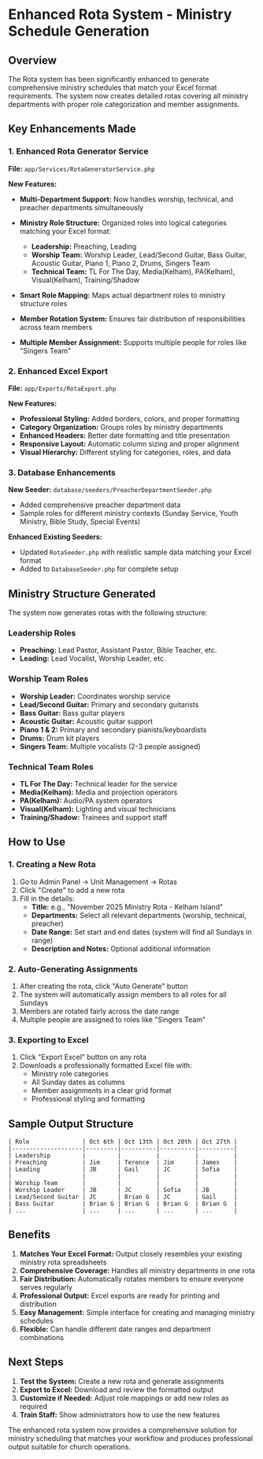 # Enhanced Rota System - Ministry Schedule Generation

## Overview
The Rota system has been significantly enhanced to generate comprehensive ministry schedules that match your Excel format requirements. The system now creates detailed rotas covering all ministry departments with proper role categorization and member assignments.

## Key Enhancements Made

### 1. Enhanced Rota Generator Service
**File:** `app/Services/RotaGeneratorService.php`

**New Features:**
- **Multi-Department Support:** Now handles worship, technical, and preacher departments simultaneously
- **Ministry Role Structure:** Organized roles into logical categories matching your Excel format:
  - **Leadership:** Preaching, Leading
  - **Worship Team:** Worship Leader, Lead/Second Guitar, Bass Guitar, Acoustic Guitar, Piano 1, Piano 2, Drums, Singers Team
  - **Technical Team:** TL For The Day, Media(Kelham), PA(Kelham), Visual(Kelham), Training/Shadow

- **Smart Role Mapping:** Maps actual department roles to ministry structure roles
- **Member Rotation System:** Ensures fair distribution of responsibilities across team members
- **Multiple Member Assignment:** Supports multiple people for roles like "Singers Team"

### 2. Enhanced Excel Export
**File:** `app/Exports/RotaExport.php`

**New Features:**
- **Professional Styling:** Added borders, colors, and proper formatting
- **Category Organization:** Groups roles by ministry departments
- **Enhanced Headers:** Better date formatting and title presentation
- **Responsive Layout:** Automatic column sizing and proper alignment
- **Visual Hierarchy:** Different styling for categories, roles, and data

### 3. Database Enhancements
**New Seeder:** `database/seeders/PreacherDepartmentSeeder.php`
- Added comprehensive preacher department data
- Sample roles for different ministry contexts (Sunday Service, Youth Ministry, Bible Study, Special Events)

**Enhanced Existing Seeders:**
- Updated `RotaSeeder.php` with realistic sample data matching your Excel format
- Added to `DatabaseSeeder.php` for complete setup

## Ministry Structure Generated

The system now generates rotas with the following structure:

### Leadership Roles
- **Preaching:** Lead Pastor, Assistant Pastor, Bible Teacher, etc.
- **Leading:** Lead Vocalist, Worship Leader, etc.

### Worship Team Roles
- **Worship Leader:** Coordinates worship service
- **Lead/Second Guitar:** Primary and secondary guitarists
- **Bass Guitar:** Bass guitar players
- **Acoustic Guitar:** Acoustic guitar support
- **Piano 1 & 2:** Primary and secondary pianists/keyboardists
- **Drums:** Drum kit players
- **Singers Team:** Multiple vocalists (2-3 people assigned)

### Technical Team Roles
- **TL For The Day:** Technical leader for the service
- **Media(Kelham):** Media and projection operators
- **PA(Kelham):** Audio/PA system operators
- **Visual(Kelham):** Lighting and visual technicians
- **Training/Shadow:** Trainees and support staff

## How to Use

### 1. Creating a New Rota
1. Go to Admin Panel → Unit Management → Rotas
2. Click "Create" to add a new rota
3. Fill in the details:
   - **Title:** e.g., "November 2025 Ministry Rota - Kelham Island"
   - **Departments:** Select all relevant departments (worship, technical, preacher)
   - **Date Range:** Set start and end dates (system will find all Sundays in range)
   - **Description and Notes:** Optional additional information

### 2. Auto-Generating Assignments
1. After creating the rota, click "Auto Generate" button
2. The system will automatically assign members to all roles for all Sundays
3. Members are rotated fairly across the date range
4. Multiple people are assigned to roles like "Singers Team"

### 3. Exporting to Excel
1. Click "Export Excel" button on any rota
2. Downloads a professionally formatted Excel file with:
   - Ministry role categories
   - All Sunday dates as columns
   - Member assignments in a clear grid format
   - Professional styling and formatting

## Sample Output Structure

```
| Role               | Oct 6th | Oct 13th | Oct 20th | Oct 27th |
|--------------------|---------|----------|----------|----------|
| Leadership         |         |          |          |          |
| Preaching          | Jim     | Terence  | Jim      | James    |
| Leading            | JB      | Gail     | JC       | Sofia    |
|                    |         |          |          |          |
| Worship Team       |         |          |          |          |
| Worship Leader     | JB      | JC       | Sofia    | JB       |
| Lead/Second Guitar | JC      | Brian G  | JC       | Gail     |
| Bass Guitar        | Brian G | Brian G  | Brian G  | Brian G  |
| ...                | ...     | ...      | ...      | ...      |
```

## Benefits

1. **Matches Your Excel Format:** Output closely resembles your existing ministry rota spreadsheets
2. **Comprehensive Coverage:** Handles all ministry departments in one rota
3. **Fair Distribution:** Automatically rotates members to ensure everyone serves regularly
4. **Professional Output:** Excel exports are ready for printing and distribution
5. **Easy Management:** Simple interface for creating and managing ministry schedules
6. **Flexible:** Can handle different date ranges and department combinations

## Next Steps

1. **Test the System:** Create a new rota and generate assignments
2. **Export to Excel:** Download and review the formatted output
3. **Customize if Needed:** Adjust role mappings or add new roles as required
4. **Train Staff:** Show administrators how to use the new features

The enhanced rota system now provides a comprehensive solution for ministry scheduling that matches your workflow and produces professional output suitable for church operations.
